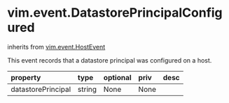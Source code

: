vim.event.DatastorePrincipalConfigured
======================================
inherits from [vim.event.HostEvent](docs/vim.event.HostEvent.md)


This event records that a datastore principal was configured on a host.

| property | type | optional | priv | desc |
|:---------|:-----|:---------|:-----|:-----|
| datastorePrincipal | string | None | None |  |


